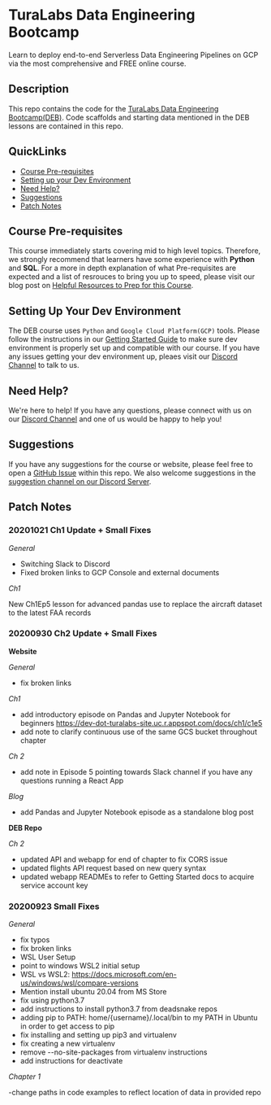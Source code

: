 # TuraLabs Data Engineering Bootcamp

Learn to deploy end-to-end Serverless Data Engineering Pipelines on GCP via the most comprehensive and FREE online course.

## Description

This repo contains the code for the [TuraLabs Data Engineering Bootcamp(DEB)](https://www.turalabs.com/docs). Code scaffolds and starting data mentioned in the DEB lessons are contained in this repo.

## QuickLinks

- [Course Pre-requisites](#course-pre-requisites)
- [Setting up your Dev Environment](#setting-up-your-dev-environment)
- [Need Help?](#need-help)
- [Suggestions](#suggestions)
- [Patch Notes](#patch-notes)


## Course Pre-requisites

This course immediately starts covering mid to high level topics. Therefore, we strongly recommend that learners have some experience with **Python** and **SQL**. For a more in depth explanation of what Pre-requisites are expected and a list of resrouces to bring you up to speed, please visit our blog post on [Helpful Resources to Prep for this Course](http://turalabs.com/blog/pre-reqs).

## Setting Up Your Dev Environment

The DEB course uses `Python` and `Google Cloud Platform(GCP)` tools. Please follow the instructions in our [Getting Started Guide](https://www.turalabs.com/docs/getting-started/user-setup) to make sure dev environment is properly set up and compatible with our course. If you have any issues getting your dev environment up, pleaes visit our [Discord Channel](https://discord.gg/xW8JnTm) to talk to us.

## Need Help?
We're here to help! If you have any questions, please connect with us on our [Discord Channel](https://discord.gg/xW8JnTm) and one of us would be happy to help you!

## Suggestions

If you have any suggestions for the course or website, please feel free to open a [GitHub Issue](https://github.com/turalabs/deb/issues) within this repo. We also welcome suggestions in the [suggestion channel on our Discord Server](https://discord.gg/bHDX6tb).

## Patch Notes

### 20201021 Ch1 Update + Small Fixes

_General_

- Switching Slack to Discord 
- Fixed broken links to GCP Console and external documents

_Ch1_

New Ch1Ep5 lesson for advanced pandas use to replace the aircraft dataset to the latest FAA records


### 20200930 Ch2 Update + Small Fixes

**Website**

_General_

- fix broken links

_Ch1_

- add introductory episode on Pandas and Jupyter Notebook for beginners https://dev-dot-turalabs-site.uc.r.appspot.com/docs/ch1/c1e5
- add note to clarify continuous use of the same GCS bucket throughout chapter

_Ch 2_

- add note in Episode 5 pointing towards Slack channel if you have any questions running a React App 

_Blog_

- add Pandas and Jupyter Notebook episode as a standalone blog post

**DEB Repo**

_Ch 2_

- updated API and webapp for end of chapter to fix CORS issue
- updated flights API request based on new query syntax
- updated webapp READMEs to refer to Getting Started docs to acquire service account key

### 20200923 Small Fixes

_General_

- fix typos
- fix broken links
- WSL User Setup
- point to windows WSL2 initial setup
- WSL vs WSL2: https://docs.microsoft.com/en-us/windows/wsl/compare-versions
- Mention install ubuntu 20.04 from MS Store
- fix using python3.7
- add instructions to install python3.7 from deadsnake repos
- adding pip to PATH: home/{username}/.local/bin to my PATH in Ubuntu in order to get access to pip
- fix installing and setting up pip3 and virtualenv
- fix creating a new virtualenv
- remove --no-site-packages from virtualenv instructions
- add instructions for deactivate

_Chapter 1_

-change paths in code examples to reflect location of data in provided repo
